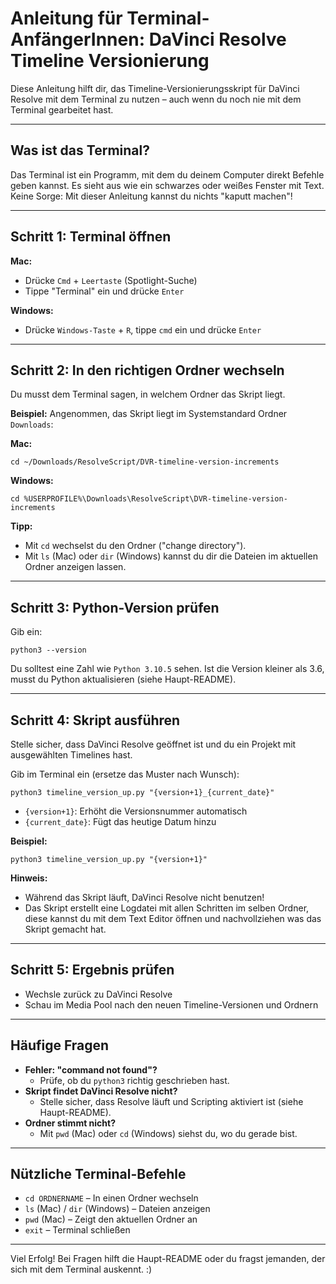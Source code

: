# Anleitung für Terminal-AnfängerInnen: DaVinci Resolve Timeline Versionierung

Diese Anleitung hilft dir, das Timeline-Versionierungsskript für DaVinci Resolve mit dem Terminal zu nutzen – auch wenn du noch nie mit dem Terminal gearbeitet hast.

---

## Was ist das Terminal?
Das Terminal ist ein Programm, mit dem du deinem Computer direkt Befehle geben kannst. Es sieht aus wie ein schwarzes oder weißes Fenster mit Text. Keine Sorge: Mit dieser Anleitung kannst du nichts "kaputt machen"!

---

## Schritt 1: Terminal öffnen
**Mac:**
- Drücke `Cmd` + `Leertaste` (Spotlight-Suche)
- Tippe "Terminal" ein und drücke `Enter`

**Windows:**
- Drücke `Windows-Taste` + `R`, tippe `cmd` ein und drücke `Enter`

---

## Schritt 2: In den richtigen Ordner wechseln
Du musst dem Terminal sagen, in welchem Ordner das Skript liegt.

**Beispiel:**
Angenommen, das Skript liegt im Systemstandard Ordner `Downloads`:

**Mac:**
```
cd ~/Downloads/ResolveScript/DVR-timeline-version-increments
```
**Windows:**
```
cd %USERPROFILE%\Downloads\ResolveScript\DVR-timeline-version-increments
```

**Tipp:**
- Mit `cd` wechselst du den Ordner ("change directory").
- Mit `ls` (Mac) oder `dir` (Windows) kannst du dir die Dateien im aktuellen Ordner anzeigen lassen.

---

## Schritt 3: Python-Version prüfen
Gib ein:
```
python3 --version
```
Du solltest eine Zahl wie `Python 3.10.5` sehen. Ist die Version kleiner als 3.6, musst du Python aktualisieren (siehe Haupt-README).

---

## Schritt 4: Skript ausführen
Stelle sicher, dass DaVinci Resolve geöffnet ist und du ein Projekt mit ausgewählten Timelines hast.

Gib im Terminal ein (ersetze das Muster nach Wunsch):
```
python3 timeline_version_up.py "{version+1}_{current_date}"
```
- `{version+1}`: Erhöht die Versionsnummer automatisch
- `{current_date}`: Fügt das heutige Datum hinzu

**Beispiel:**
```
python3 timeline_version_up.py "{version+1}"
```

**Hinweis:**
- Während das Skript läuft, DaVinci Resolve nicht benutzen!
- Das Skript erstellt eine Logdatei mit allen Schritten im selben Ordner, diese kannst du mit dem Text Editor öffnen und nachvollziehen was das Skript gemacht hat.

---

## Schritt 5: Ergebnis prüfen
- Wechsle zurück zu DaVinci Resolve
- Schau im Media Pool nach den neuen Timeline-Versionen und Ordnern

---

## Häufige Fragen
- **Fehler: "command not found"?**
  - Prüfe, ob du `python3` richtig geschrieben hast.
- **Skript findet DaVinci Resolve nicht?**
  - Stelle sicher, dass Resolve läuft und Scripting aktiviert ist (siehe Haupt-README).
- **Ordner stimmt nicht?**
  - Mit `pwd` (Mac) oder `cd` (Windows) siehst du, wo du gerade bist.

---

## Nützliche Terminal-Befehle
- `cd ORDNERNAME` – In einen Ordner wechseln
- `ls` (Mac) / `dir` (Windows) – Dateien anzeigen
- `pwd` (Mac) – Zeigt den aktuellen Ordner an
- `exit` – Terminal schließen

---

Viel Erfolg! Bei Fragen hilft die Haupt-README oder du fragst jemanden, der sich mit dem Terminal auskennt. :) 